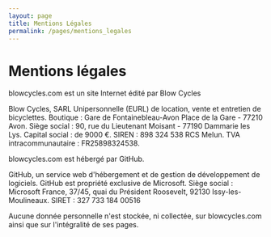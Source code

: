 ```yaml
---
layout: page
title: Mentions Légales
permalink: /pages/mentions_legales
---
```


# Mentions légales

blowcycles.com est un site Internet édité par Blow Cycles

Blow Cycles, SARL Unipersonnelle (EURL) de location, vente et entretien de bicyclettes.
Boutique : Gare de Fontainebleau-Avon Place de la Gare - 77210 Avon.
Siège social : 90, rue du Lieutenant Moisant - 77190 Dammarie les Lys. Capital social : de 9000 €.
SIREN : 898 324 538 RCS Melun. 
TVA intracommunautaire : FR25898324538.

blowcycles.com est hébergé par GitHub.

GitHub, un service web d'hébergement et de gestion de développement de logiciels. GitHub est propriété exclusive de Microsoft.
Siège social : Microsoft France, 37/45, quai du Président Roosevelt, 92130 Issy-les-Moulineaux.
SIRET : 327 733 184 00516

Aucune donnée personnelle n'est stockée, ni collectée, sur blowcycles.com ainsi que sur l'intégralité de ses pages.
